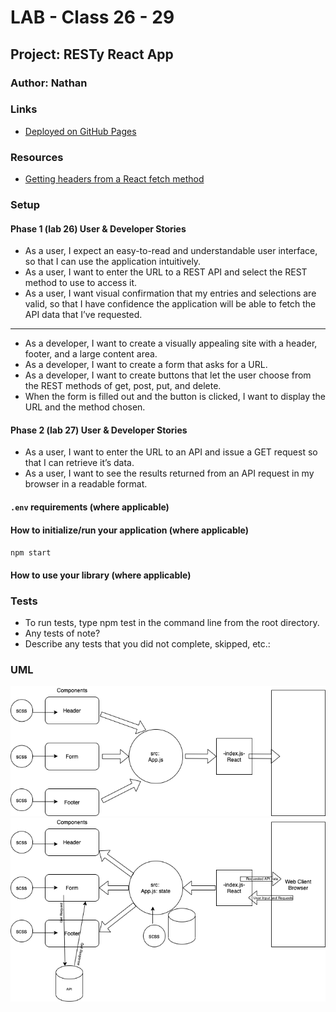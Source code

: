 # LAB - Class 26 - 29

## Project: RESTy React App

### Author: Nathan

### Links

- [Deployed on GitHub Pages](https://401-advanced-javascript-nathanrcox.github.io/resty/)

### Resources

- [Getting headers from a React fetch method](https://medium.com/@stevemillerdotdev/getting-response-headers-with-the-javascript-fetch-api-799c83c6480e)

<!-- - [ci/cd](http://xyz.com) (GitHub Actions)
- [back-end server url](http://xyz.com) (when applicable)
- [front-end application](http://xyz.com) (when applicable) -->

### Setup

#### Phase 1 (lab 26) User & Developer Stories

- As a user, I expect an easy-to-read and understandable user interface, so that I can use the application intuitively.
- As a user, I want to enter the URL to a REST API and select the REST method to use to access it.
- As a user, I want visual confirmation that my entries and selections are valid, so that I have confidence the application will be able to fetch the API data that I’ve requested.

---

- As a developer, I want to create a visually appealing site with a header, footer, and a large content area.
- As a developer, I want to create a form that asks for a URL.
- As a developer, I want to create buttons that let the user choose from the REST methods of get, post, put, and delete.
- When the form is filled out and the button is clicked, I want to display the URL and the method chosen.

#### Phase 2 (lab 27) User & Developer Stories

- As a user, I want to enter the URL to an API and issue a GET request so that I can retrieve it’s data.
- As a user, I want to see the results returned from an API request in my browser in a readable format.

#### `.env` requirements (where applicable)

<!-- i.e.

- `PORT` - Port Number
- `MONGODB_URI` - URL to the running mongo instance/db -->

#### How to initialize/run your application (where applicable)

`npm start`

#### How to use your library (where applicable)

### Tests

- To run tests, type npm test in the command line from the root directory.
- Any tests of note?
- Describe any tests that you did not complete, skipped, etc.:

### UML

![UML](./assets/lab26-UML.png)
![UML Lab 27](./assets/lab27-UML.png)
